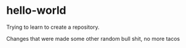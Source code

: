 # hello-world
Trying to learn to create a repository. 

Changes that were made
some other random bull shit, no more tacos
